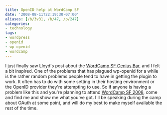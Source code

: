 ```yaml
---
title: OpenID help at WordCamp SF
date: '2008-08-11T22:19:30-07:00'
aliases: [/b/3v31, /b/47, /p/247]
categories:
- technology
tags:
- wordpress
- openid
- wp-openid
- wordcamp
---
```

I just finally saw Lloyd's post about the [WordCamp SF Genius Bar][], and I felt a bit inspired.  One of the problems
that has plagued wp-openid for a while is the rather random problems people tend to have in getting the plugin to work.
It often has to do with some setting in their hosting environment or the OpenID provider they're attempting to use.  So
if anyone is having a problem like this and you're planning to attend [WordCamp SF 2008][], come and find me and show me
what you've got.  I'll be speaking during the camp about OAuth at some point, and will do my best to make myself
available the rest of the time.

[WordCamp SF Genius Bar]: http://foolswisdom.com/geniuses-for-wordcamp-sf-bar/
[WordCamp SF 2008]: http://2008.sf.wordcamp.org/
